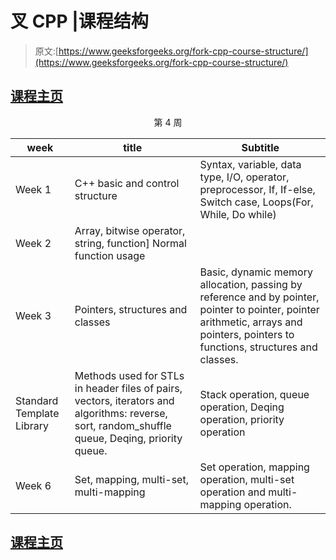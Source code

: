 # 叉 CPP |课程结构

> 原文:[https://www.geeksforgeeks.org/fork-cpp-course-structure/](https://www.geeksforgeeks.org/fork-cpp-course-structure/)

## [课程主页](https://practice.geeksforgeeks.org/courses/fork-cpp)

<center>第 4 周

| week | title | Subtitle |
| --- | --- | --- |
| Week 1 | C++ basic and control structure | Syntax, variable, data type, I/O, operator, preprocessor, If, If-else, Switch case, Loops(For, While, Do while) |
| Week 2 | Array, bitwise operator, string, function] Normal function usage |
| Week 3 | Pointers, structures and classes | Basic, dynamic memory allocation, passing by reference and by pointer, pointer to pointer, pointer arithmetic, arrays and pointers, pointers to functions, structures and classes. |
| Standard Template Library | Methods used for STLs in header files of pairs, vectors, iterators and algorithms: reverse, sort, random_shuffle queue, Deqing, priority queue. | Stack operation, queue operation, Deqing operation, priority operation |
| Week 6 | Set, mapping, multi-set, multi-mapping | Set operation, mapping operation, multi-set operation and multi-mapping operation. |

</center>

## [课程主页](https://practice.geeksforgeeks.org/courses/fork-cpp)